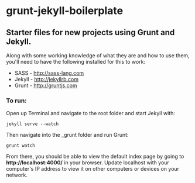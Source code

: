 grunt-jekyll-boilerplate
========================

## Starter files for new projects using Grunt and Jekyll.

Along with some working knowledge of what they are and how to use them, you'll need to have the following installed for this to work:

* SASS - http://sass-lang.com
* Jekyll - http://jekyllrb.com
* Grunt - http://gruntjs.com

### To run:

Open up Terminal and navigate to the root folder and start Jekyll with:

```
jekyll serve --watch
```

Then navigate into the _grunt folder and run Grunt:

```
grunt watch
```

From there, you should be able to view the default index page by going to **http://localhost:4000/** in your browser. Update localhost with your computer's IP address to view it on other computers or devices on your network.


